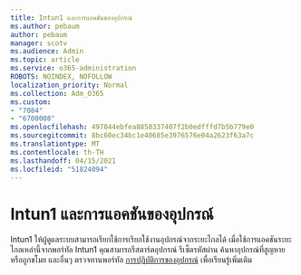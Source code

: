 ```yaml
---
title: Intun1 และการแอคชันของอุปกรณ์
ms.author: pebaum
author: pebaum
manager: scotv
ms.audience: Admin
ms.topic: article
ms.service: o365-administration
ROBOTS: NOINDEX, NOFOLLOW
localization_priority: Normal
ms.collection: Adm_O365
ms.custom:
- "7084"
- "6700008"
ms.openlocfilehash: 497844ebfea8850337407f2b0edfffd7b5b779e0
ms.sourcegitcommit: 8bc60ec34bc1e40685e3976576e04a2623f63a7c
ms.translationtype: MT
ms.contentlocale: th-TH
ms.lasthandoff: 04/15/2021
ms.locfileid: "51824094"
---
```

# <a name="intune-and-device-actions"></a>Intun1 และการแอคชันของอุปกรณ์

Intun1 ให้ผู้ดูแลระบบสามารถเรียกใช้การเรียกใช้งานอุปกรณ์จากระยะไกลได้ เมื่อใช้การแอคชันระยะไกลเหล่านี้จากพอร์ทัล Intun1 คุณสามารถรีสตาร์ตอุปกรณ์ รีเซ็ตรหัสผ่าน ค้นหาอุปกรณ์ที่สูญหายหรือถูกขโมย และอื่นๆ ตรวจทานพอร์ทัล [การปฏิบัติการของอุปกรณ์](https://docs.microsoft.com/mem/intune/remote-actions/) เพื่อเรียนรู้เพิ่มเติม
